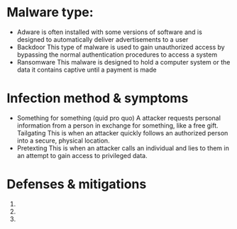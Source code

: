 # **Malware type:**
- Adware is often installed with some versions of software and is designed to automatically deliver advertisements to a user
- Backdoor This type of malware is used to gain unauthorized access by bypassing the normal authentication procedures to access a system
- Ransomware This malware is designed to hold a computer system or the data it contains captive until a payment is made

# Infection method & symptoms
- Something for something (quid pro quo)
  A attacker requests personal information from a person in exchange for something, like a free gift.
  Tailgating
  This is when an attacker quickly follows an authorized person into a secure, physical location.
- Pretexting
  This is when an attacker calls an individual and lies to them in an attempt to gain access to privileged data.

# Defenses & mitigations
1.
2.
3.








